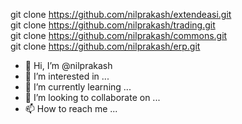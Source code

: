 git clone https://github.com/nilprakash/extendeasi.git
<br/>git clone https://github.com/nilprakash/trading.git
<br/>git clone https://github.com/nilprakash/commons.git
<br/>git clone https://github.com/nilprakash/erp.git
<br/>
- 👋 Hi, I’m @nilprakash
- 👀 I’m interested in ...
- 🌱 I’m currently learning ...
- 💞️ I’m looking to collaborate on ...
- 📫 How to reach me ...

<!---
nilprakash/nilprakash is a ✨ special ✨ repository because its `README.md` (this file) appears on your GitHub profile.
You can click the Preview link to take a look at your changes.
--->
